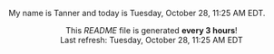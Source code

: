 My name is Tanner and today is Tuesday, October 28, 11:25 AM EDT.

<p align="center">This <i>README</i> file is generated <b>every 3 hours</b>!</br>Last refresh: Tuesday, October 28, 11:25 AM EDT<br /></p>
